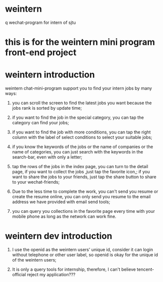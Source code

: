 # weintern
q wechat-program for intern of sjtu
# this is for the weintern mini program front-end project

# weintern introduction
weintern chat-mini-program support you to find your intern
jobs by many ways:

1. you can scroll the screen to find the latest jobs you want
because the jobs rank is sorted by update time;

2. if you want to find the job in the special category, you
can tap the category can find your jobs;

3. if you want to find the job with more conditions, you can
tap the right column with the label of select conditions
to select your suitable jobs;

4. if you know the keywords of the jobs or the name of companies
or the name of categories, you can just search with the keywords
in the search-bar, even with only a letter;

5. tap the rows of the jobs in the index page, you can 
turn to the detail page, if you want to collect the jobs
,just tap the favorite icon,; if you want to share the jobs
to your friends, just tap the share button to share to your
wechat-friends;

6. Due to the less time to complete the work, you can't send 
you resume or create the resume online, you can only send you resume
to the email address we have provided with email send tools;

7. you can query you collections in the favorite page every time
with your mobile phone as long as the network can work fine.

# weintern dev introduction

1. I use the openid as the weintern users' unique id, 
consider it can login without telephone or other user label,
so openid is okay for the unique id of the weintern users;

2. It is only a query tools for internship, therefore, I can't 
believe tencent-official reject my application???

